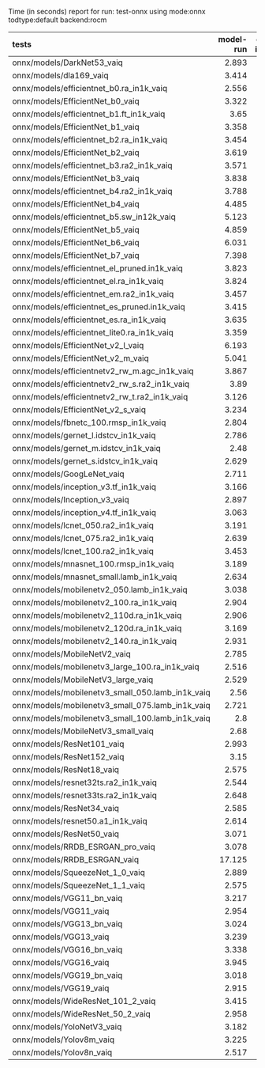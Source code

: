 Time (in seconds) report for run: test-onnx using mode:onnx todtype:default backend:rocm

| tests                                            |   model-run |   onnx-import |   torch-mlir |   iree-compile |   inference |
|:-------------------------------------------------|------------:|--------------:|-------------:|---------------:|------------:|
| onnx/models/DarkNet53_vaiq                       |       2.893 |         1.297 |            0 |          6.947 |       1.111 |
| onnx/models/dla169_vaiq                          |       3.414 |         1.018 |            0 |         15.97  |       1.173 |
| onnx/models/efficientnet_b0.ra_in1k_vaiq         |       2.556 |         0.379 |            0 |          6.524 |       0     |
| onnx/models/EfficientNet_b0_vaiq                 |       3.322 |         0.623 |            0 |         16.377 |       1.136 |
| onnx/models/efficientnet_b1.ft_in1k_vaiq         |       3.65  |         0     |            0 |          0     |       0     |
| onnx/models/EfficientNet_b1_vaiq                 |       3.358 |         0.746 |            0 |         18.377 |       0     |
| onnx/models/efficientnet_b2.ra_in1k_vaiq         |       3.454 |         0     |            0 |          0     |       0     |
| onnx/models/EfficientNet_b2_vaiq                 |       3.619 |         0.95  |            0 |         18.29  |       0     |
| onnx/models/efficientnet_b3.ra2_in1k_vaiq        |       3.571 |         0     |            0 |          0     |       0     |
| onnx/models/EfficientNet_b3_vaiq                 |       3.838 |         1.118 |            0 |         27.448 |       1.265 |
| onnx/models/efficientnet_b4.ra2_in1k_vaiq        |       3.788 |         0     |            0 |          0     |       0     |
| onnx/models/EfficientNet_b4_vaiq                 |       4.485 |         1.457 |            0 |         27.255 |       0     |
| onnx/models/efficientnet_b5.sw_in12k_vaiq        |       5.123 |         3.689 |            0 |         26.47  |       0     |
| onnx/models/EfficientNet_b5_vaiq                 |       4.859 |         1.816 |            0 |         37.648 |       1.353 |
| onnx/models/EfficientNet_b6_vaiq                 |       6.031 |         2.856 |            0 |         36.136 |       1.374 |
| onnx/models/EfficientNet_b7_vaiq                 |       7.398 |         3.741 |            0 |         46.967 |       1.424 |
| onnx/models/efficientnet_el_pruned.in1k_vaiq     |       3.823 |         0.479 |            0 |          7.029 |       1.123 |
| onnx/models/efficientnet_el.ra_in1k_vaiq         |       3.824 |         0.44  |            0 |          7.698 |       1.176 |
| onnx/models/efficientnet_em.ra2_in1k_vaiq        |       3.457 |         0.372 |            0 |          4.875 |       0     |
| onnx/models/efficientnet_es_pruned.in1k_vaiq     |       3.415 |         0.37  |            0 |          4.479 |       0     |
| onnx/models/efficientnet_es.ra_in1k_vaiq         |       3.635 |         0.389 |            0 |          7.135 |       0     |
| onnx/models/efficientnet_lite0.ra_in1k_vaiq      |       3.359 |         0.347 |            0 |          5.686 |       1.111 |
| onnx/models/EfficientNet_v2_l_vaiq               |       6.193 |         5.781 |            0 |         48.535 |       0     |
| onnx/models/EfficientNet_v2_m_vaiq               |       5.041 |         3.197 |            0 |         34.946 |       0     |
| onnx/models/efficientnetv2_rw_m.agc_in1k_vaiq    |       3.867 |         0     |            0 |          0     |       0     |
| onnx/models/efficientnetv2_rw_s.ra2_in1k_vaiq    |       3.89  |         0     |            0 |          0     |       0     |
| onnx/models/efficientnetv2_rw_t.ra2_in1k_vaiq    |       3.126 |         0.593 |            0 |         12.21  |       0     |
| onnx/models/EfficientNet_v2_s_vaiq               |       3.234 |         1.03  |            0 |         19.597 |       0     |
| onnx/models/fbnetc_100.rmsp_in1k_vaiq            |       2.804 |         0.311 |            0 |          6.665 |       1.087 |
| onnx/models/gernet_l.idstcv_in1k_vaiq            |       2.786 |         0.47  |            0 |          4.457 |       0     |
| onnx/models/gernet_m.idstcv_in1k_vaiq            |       2.48  |         0.408 |            0 |          4.401 |       1.081 |
| onnx/models/gernet_s.idstcv_in1k_vaiq            |       2.629 |         0.408 |            0 |          5.413 |       1.038 |
| onnx/models/GoogLeNet_vaiq                       |       2.711 |         0.417 |            0 |         13.166 |       1.178 |
| onnx/models/inception_v3.tf_in1k_vaiq            |       3.166 |         1.156 |            0 |         15.598 |       1.247 |
| onnx/models/Inception_v3_vaiq                    |       2.897 |         1.004 |            0 |         15.13  |       1.253 |
| onnx/models/inception_v4.tf_in1k_vaiq            |       3.063 |         1.87  |            0 |         21.769 |       1.164 |
| onnx/models/lcnet_050.ra2_in1k_vaiq              |       3.191 |         0.319 |            0 |          3.973 |       1.03  |
| onnx/models/lcnet_075.ra2_in1k_vaiq              |       2.639 |         0.3   |            0 |          5.048 |       1.153 |
| onnx/models/lcnet_100.ra2_in1k_vaiq              |       3.453 |         0.332 |            0 |          4.125 |       1.049 |
| onnx/models/mnasnet_100.rmsp_in1k_vaiq           |       3.189 |         0.324 |            0 |          6.897 |       1.009 |
| onnx/models/mnasnet_small.lamb_in1k_vaiq         |       2.634 |         0.34  |            0 |          4.952 |       0     |
| onnx/models/mobilenetv2_050.lamb_in1k_vaiq       |       3.038 |         0.32  |            0 |          3.868 |       0     |
| onnx/models/mobilenetv2_100.ra_in1k_vaiq         |       2.904 |         0.405 |            0 |          5.649 |       1.155 |
| onnx/models/mobilenetv2_110d.ra_in1k_vaiq        |       2.906 |         0.369 |            0 |          7.533 |       1.053 |
| onnx/models/mobilenetv2_120d.ra_in1k_vaiq        |       3.169 |         0.366 |            0 |          8.396 |       1.139 |
| onnx/models/mobilenetv2_140.ra_in1k_vaiq         |       2.931 |         0.342 |            0 |          4.08  |       0     |
| onnx/models/MobileNetV2_vaiq                     |       2.785 |         0.312 |            0 |          8.793 |       1.298 |
| onnx/models/mobilenetv3_large_100.ra_in1k_vaiq   |       2.516 |         0.332 |            0 |          5.574 |       0     |
| onnx/models/MobileNetV3_large_vaiq               |       2.529 |         0.46  |            0 |         14.745 |       1.019 |
| onnx/models/mobilenetv3_small_050.lamb_in1k_vaiq |       2.56  |         0.316 |            0 |          4.29  |       0     |
| onnx/models/mobilenetv3_small_075.lamb_in1k_vaiq |       2.721 |         0.407 |            0 |          4.823 |       0     |
| onnx/models/mobilenetv3_small_100.lamb_in1k_vaiq |       2.8   |         0.336 |            0 |          4.788 |       0     |
| onnx/models/MobileNetV3_small_vaiq               |       2.68  |         0.332 |            0 |         12.826 |       1.169 |
| onnx/models/ResNet101_vaiq                       |       2.993 |         1.447 |            0 |         12.608 |       1.114 |
| onnx/models/ResNet152_vaiq                       |       3.15  |         1.939 |            0 |         15.45  |       1.009 |
| onnx/models/ResNet18_vaiq                        |       2.575 |         0.528 |            0 |          4.015 |       0.981 |
| onnx/models/resnet32ts.ra2_in1k_vaiq             |       2.544 |         0     |            0 |          0     |       0     |
| onnx/models/resnet33ts.ra2_in1k_vaiq             |       2.648 |         0     |            0 |          0     |       0     |
| onnx/models/ResNet34_vaiq                        |       2.585 |         0.765 |            0 |          5.485 |       1.028 |
| onnx/models/resnet50.a1_in1k_vaiq                |       2.614 |         0.962 |            0 |          9.348 |       1.016 |
| onnx/models/ResNet50_vaiq                        |       3.071 |         1.033 |            0 |          8.903 |       1.011 |
| onnx/models/RRDB_ESRGAN_pro_vaiq                 |       3.078 |         0     |            0 |          0     |       0     |
| onnx/models/RRDB_ESRGAN_vaiq                     |      17.125 |         3.037 |            0 |         32.15  |      49.02  |
| onnx/models/SqueezeNet_1_0_vaiq                  |       2.889 |         0.269 |            0 |          4.972 |       1.054 |
| onnx/models/SqueezeNet_1_1_vaiq                  |       2.575 |         0.285 |            0 |          5.216 |       1.04  |
| onnx/models/VGG11_bn_vaiq                        |       3.217 |         3.188 |            0 |          4.693 |       1.085 |
| onnx/models/VGG11_vaiq                           |       2.954 |         3.124 |            0 |          4.766 |       1.035 |
| onnx/models/VGG13_bn_vaiq                        |       3.024 |         3.251 |            0 |          5.304 |       1.07  |
| onnx/models/VGG13_vaiq                           |       3.239 |         3.022 |            0 |          5.151 |       1.034 |
| onnx/models/VGG16_bn_vaiq                        |       3.338 |         3.318 |            0 |          5.435 |       1.091 |
| onnx/models/VGG16_vaiq                           |       3.945 |         3.487 |            0 |          5.486 |       1.077 |
| onnx/models/VGG19_bn_vaiq                        |       3.018 |         3.665 |            0 |          5.484 |       1.043 |
| onnx/models/VGG19_vaiq                           |       2.915 |         3.665 |            0 |          6.015 |       1.009 |
| onnx/models/WideResNet_101_2_vaiq                |       3.415 |         3.367 |            0 |         14.048 |       1.05  |
| onnx/models/WideResNet_50_2_vaiq                 |       2.958 |         2.105 |            0 |          9.515 |       1.056 |
| onnx/models/YoloNetV3_vaiq                       |       3.182 |         2.024 |            0 |         13.979 |       7.674 |
| onnx/models/Yolov8m_vaiq                         |       3.225 |         1.182 |            0 |       2935.33  |       1.087 |
| onnx/models/Yolov8n_vaiq                         |       2.517 |         0.485 |            0 |       2845.66  |       1.053 |
